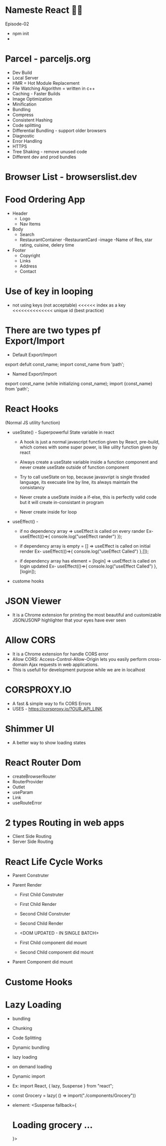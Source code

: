 # Nameste React 👨‍💻

Episode-02

- npm init
-

# Parcel - parceljs.org

- Dev Build
- Local Server
- HMR = Hot Module Replacement
- File Watching Algorithm = written in c++
- Caching - Faster Builds
- Image Optimization
- Minification
- Bundling
- Compress
- Consistent Hashing
- Code splitting
- Differential Bundling - support older browsers
- Diagnostic
- Error Handling
- HTTPS
- Tree Shaking - remove unused code
- Different dev and prod bundles

# Browser List - browserslist.dev

# Food Ordering App

- Header
  - Logo
  - Nav Items
- Body
  - Search
  - RestaurantContainer
      -RestaurantCard
         -image
         -Name of Res, star rating, cuisine, delery time
- Footer
  - Copyright
  - Links
  - Address
  - Contact

# Use of key in looping

- not using keys (not acceptable) <<<<<< index as a key <<<<<<<<<<<<<< unique id (best practice)

# There are two types pf Export/Import

- Default Export/Import

export defult const_name;
import const_name from 'path';

- Named Export/Import

export const_name (while initializing const_name);
import {const_name} from 'path';


# React Hooks
 (Normal JS utility function)
 - useState() - Superpowerful State variable in react
    - A hook is just a normal javascript function given by React, pre-build, which comes with some super power, is like uility function given by react

    - Always create a useState variable inside a function component and never create useState outside of function component

    - Try to call useState on top, because javasvript is single thraded language, its execuate line by line, its always maintain the consistancy

    - Never create a useState inside a if-else, this is perfectly valid code but it will create in-consistant in program

    - Never create inside for loop
 
 - useEffect() - 
    - if no dependency array => useEffect is called on every rander Ex- useEffect(()=>{
      console.log("useEffect rander")
    });

    - if dependency array is empty = [] => useEffect is called on initial render Ex- useEffect(()=>{
      console.log("useEffect Called")
    },[]);

    - if dependency array has element = [login] => useEffect is called on login updated Ex- useEffect(()=>{
      console.log("useEffect Called")
    },[login]);

  - custome hooks




# JSON Viewer
  - It is a Chrome extension for printing the most beautiful and customizable JSON/JSONP highlighter that your eyes have ever seen


# Allow CORS
  - It is a Chrome extension for handle CORS error
  - Allow CORS: Access-Control-Allow-Origin lets you easily perform cross-domain Ajax requests in web applications.
  - This is usefull for development purpose while we are in localhost

# CORSPROXY.IO
 - A fast & simple way to fix CORS Errors
 - USES - https://corsproxy.io/?OUR_API_LINK

# Shimmer UI
  - A better way to show loading states

# React Router Dom
  - createBrowserRouter
  - RouterProvider
  - Outlet
  - useParam
  - Link
  - useRouteError
  

# 2 types Routing in web apps
  - Client Side Routing
  - Server Side Routing


# React Life Cycle Works

  - Parent Construter
  - Parent Render

    - First Child Construter
    - First Child Render

    - Second Child Construter
    - Second Child Render

    - <DOM UPDATED - IN SINGLE BATCH>

    - First Child component did mount
    - Second Child component did mount

  - Parent Component did mount


# Custome Hooks


# Lazy Loading

  - bundling
  - Chunking
  - Code Splitting
  - Dynamic bundling
  - lazy loading
  - on demand loading
  - Dynamic import

  - Ex: import React, { lazy, Suspense } from "react";
  - const Grocery = lazy( () => import("./components/Grocery"))
  - element: <Suspense fallback={<h1>Loading grocery ...</h1>}> <Grocery /> </Suspense>
